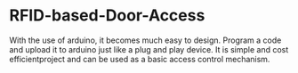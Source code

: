 # RFID-based-Door-Access
With the use of arduino, it becomes much easy to design. Program a code and upload it to arduino just like a plug and play device. It is simple and cost efficientproject and can be used as a basic access control mechanism.
